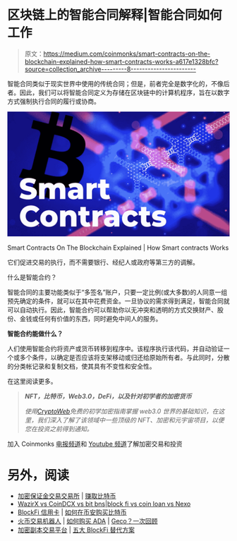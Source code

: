 # 区块链上的智能合同解释|智能合同如何工作

> 原文：<https://medium.com/coinmonks/smart-contracts-on-the-blockchain-explained-how-smart-contracts-works-a617e1328bfc?source=collection_archive---------8----------------------->

智能合同类似于现实世界中使用的传统合同；但是，前者完全是数字化的，不像后者。因此，我们可以将智能合同定义为存储在区块链中的计算机程序，旨在以数字方式强制执行合同的履行或协商。

![](img/63e3f6ce32f9a72a9aed09ca2ccd6b94.png)

Smart Contracts On The Blockchain Explained | How Smart contracts Works

它们促进交易的执行，而不需要银行、经纪人或政府等第三方的调解。

什么是智能合约？

智能合同的主要功能类似于“多签名”账户，只要一定比例(或大多数)的人同意一组预先确定的条件，就可以在其中花费资金。一旦协议的需求得到满足，智能合同就可以自动执行。因此，智能合约可以帮助你以无冲突和透明的方式交换财产、股份、金钱或任何有价值的东西，同时避免中间人的服务。

**智能合约能做什么？**

人们使用智能合约将资产或货币转移到程序中。该程序执行该代码，并自动验证一个或多个条件，以确定是否应该将支架移动或归还给原始所有者。与此同时，分散的分类帐记录和复制文档，使其具有不变性和安全性。

在这里阅读更多。

> ***NFT，比特币，Web3.0，DeFi，以及针对初学者的加密货币***
> 
> *使用*[*CryptoWeb*](http://cryptoweb.wiki/)*免费的初学加密指南掌握 web3.0 世界的基础知识，在这里，我们深入了解了该领域中一些顶级的 NFT、加密和元宇宙项目，以便您在投资之前得到通知。*

加入 Coinmonks [电报频道](https://t.me/coincodecap)和 [Youtube 频道](https://www.youtube.com/c/coinmonks/videos)了解加密交易和投资

# 另外，阅读

*   [加密保证金交易交易所](/coinmonks/crypto-margin-trading-exchanges-428b1f7ad108) | [赚取比特币](/coinmonks/earn-bitcoin-6e8bd3c592d9)
*   [WazirX vs CoinDCX vs bit bns](/coinmonks/wazirx-vs-coindcx-vs-bitbns-149f4f19a2f1)|[block fi vs coin loan vs Nexo](/coinmonks/blockfi-vs-coinloan-vs-nexo-cb624635230d)
*   [BlockFi 信用卡](https://coincodecap.com/blockfi-credit-card) | [如何在币安购买比特币](https://coincodecap.com/buy-bitcoin-binance)
*   [火币交易机器人](https://coincodecap.com/huobi-trading-bot) | [如何购买 ADA](https://coincodecap.com/buy-ada-cardano) | [Geco？一次回顾](https://coincodecap.com/geco-one-review)
*   [加密副本交易平台](/coinmonks/top-10-crypto-copy-trading-platforms-for-beginners-d0c37c7d698c) | [五大 BlockFi 替代方案](https://coincodecap.com/blockfi-alternatives)